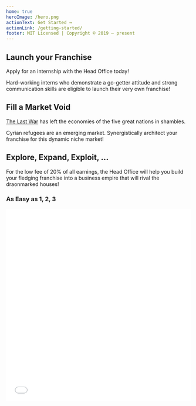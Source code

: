 ```yaml
---
home: true
heroImage: /hero.png
actionText: Get Started →
actionLink: /getting-started/
footer: MIT Licensed | Copyright © 2019 — present
---
```


<div class="features">
  <div class="feature">
    <h2>Launch your Franchise</h2>
    <p>Apply for an internship with the Head Office today!</p>
    <p>Hard-working interns who demonstrate a go-getter attitude and strong communication skills are eligible to launch their very own franchise!</p>
  </div>
  <div class="feature">
    <h2>Fill a Market Void</h2>
    <p><a href="https://eberron.fandom.com/wiki/The_Last_War">The Last War</a> has left the economies of the five great nations in shambles.</p>
    <p>Cyrian refugees are an emerging market. Synergistically architect your franchise for this dynamic niche market!</p>
  </div>
  <div class="feature">
    <h2>Explore, Expand, Exploit, ...</h2>
    <p>For the low fee of 20% of all earnings, the Head Office will help you build your fledging franchise into a business empire that will rival the draonmarked houses!</p>
  </div>
</div>

### As Easy as 1, 2, 3
<iframe src="/application-form.html" style="width: 100%; height: 525px; border:none;overflow:hidden;"></iframe>